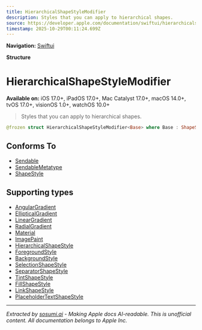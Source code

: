 ```yaml
---
title: HierarchicalShapeStyleModifier
description: Styles that you can apply to hierarchical shapes.
source: https://developer.apple.com/documentation/swiftui/hierarchicalshapestylemodifier
timestamp: 2025-10-29T00:11:24.699Z
---
```


**Navigation:** [Swiftui](/documentation/swiftui)

**Structure**

# HierarchicalShapeStyleModifier

**Available on:** iOS 17.0+, iPadOS 17.0+, Mac Catalyst 17.0+, macOS 14.0+, tvOS 17.0+, visionOS 1.0+, watchOS 10.0+

> Styles that you can apply to hierarchical shapes.

```swift
@frozen struct HierarchicalShapeStyleModifier<Base> where Base : ShapeStyle
```

## Conforms To

- [Sendable](/documentation/Swift/Sendable)
- [SendableMetatype](/documentation/Swift/SendableMetatype)
- [ShapeStyle](/documentation/swiftui/shapestyle)

## Supporting types

- [AngularGradient](/documentation/swiftui/angulargradient)
- [EllipticalGradient](/documentation/swiftui/ellipticalgradient)
- [LinearGradient](/documentation/swiftui/lineargradient)
- [RadialGradient](/documentation/swiftui/radialgradient)
- [Material](/documentation/swiftui/material)
- [ImagePaint](/documentation/swiftui/imagepaint)
- [HierarchicalShapeStyle](/documentation/swiftui/hierarchicalshapestyle)
- [ForegroundStyle](/documentation/swiftui/foregroundstyle)
- [BackgroundStyle](/documentation/swiftui/backgroundstyle)
- [SelectionShapeStyle](/documentation/swiftui/selectionshapestyle)
- [SeparatorShapeStyle](/documentation/swiftui/separatorshapestyle)
- [TintShapeStyle](/documentation/swiftui/tintshapestyle)
- [FillShapeStyle](/documentation/swiftui/fillshapestyle)
- [LinkShapeStyle](/documentation/swiftui/linkshapestyle)
- [PlaceholderTextShapeStyle](/documentation/swiftui/placeholdertextshapestyle)

---

*Extracted by [sosumi.ai](https://sosumi.ai) - Making Apple docs AI-readable.*
*This is unofficial content. All documentation belongs to Apple Inc.*
